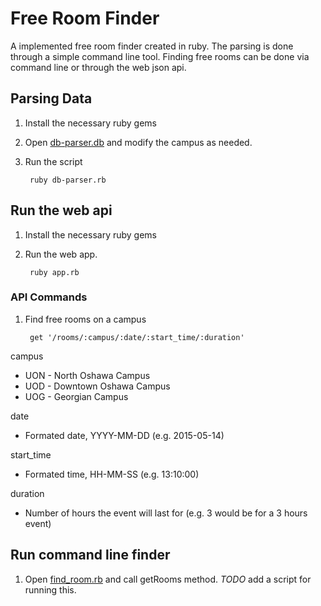 # Free Room Finder

A implemented free room finder created in ruby. The parsing is done through a simple command line tool. Finding free rooms can be done via command line or through the web json api.

## Parsing Data

1. Install the necessary ruby gems

2. Open [db-parser.db](db-parser.rb) and modify the campus as needed.

3. Run the script

        ruby db-parser.rb

## Run the web api

1. Install the necessary ruby gems

2. Run the web app.

        ruby app.rb

### API Commands

1. Find free rooms on a campus

        get '/rooms/:campus/:date/:start_time/:duration'

campus
- UON - North Oshawa Campus
- UOD - Downtown Oshawa Campus
- UOG - Georgian Campus

date
- Formated date, YYYY-MM-DD (e.g. 2015-05-14)

start_time
- Formated time, HH-MM-SS (e.g. 13:10:00)

duration
- Number of hours the event will last for (e.g. 3 would be for a 3 hours event)

## Run command line finder

1. Open [find_room.rb](find_room.rb) and call getRooms method. *TODO* add a script for running this.
